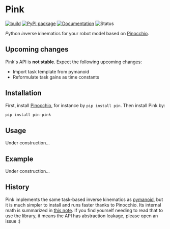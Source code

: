 # Pink

[![build](https://img.shields.io/github/workflow/status/stephane-caron/pink/CI)](https://github.com/stephane-caron/pink/actions)
[![PyPI package](https://img.shields.io/pypi/v/pink)](https://pypi.org/project/pin-pink/)
[![Documentation](https://img.shields.io/badge/documentation-online-brightgreen?logo=read-the-docs&style=flat)](https://scaron.info/doc/pink/)
![Status](https://img.shields.io/pypi/status/pink)

*P*ython *in*verse *k*inematics for your robot model based on [Pinocchio](https://github.com/stack-of-tasks/pinocchio).

## Upcoming changes

Pink's API is **not stable**. Expect the following upcoming changes:

- Import task template from pymanoid
- Reformulate task gains as time constants

## Installation

First, install [Pinocchio](https://github.com/stack-of-tasks/pinocchio), for instance by ``pip install pin``. Then install Pink by:

```sh
pip install pin-pink
```

## Usage

Under construction...

## Example

Under construction...

## History

Pink implements the same task-based inverse kinematics as [pymanoid](https://github.com/stephane-caron/pymanoid), but it is much simpler to install and runs faster thanks to Pinocchio. Its internal math is summarized in [this note](https://scaron.info/robot-locomotion/inverse-kinematics.html). If you find yourself needing to read that to use the library, it means the API has abstraction leakage, please open an issue :)
